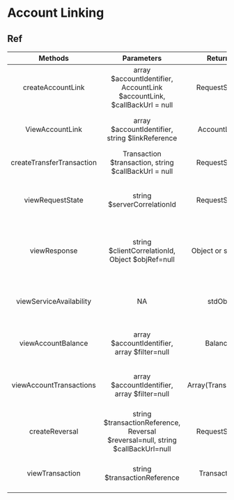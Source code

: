 # Account Linking

## Ref

|          Methods          |                                   Parameters                                    |       Return       |                             Description                             |
| :-----------------------: | :-----------------------------------------------------------------------------: | :----------------: | :-----------------------------------------------------------------: |
|     createAccountLink     |     array $accountIdentifier, AccountLink $accountLink, $callBackUrl = null     |    RequestState    |                Establish an Account to Account Link.                |
|      ViewAccountLink      |                 array $accountIdentifier, string $linkReference                 |    AccountLink     |              Read a specific link for a given account.              |
| createTransferTransaction |              Transaction $transaction, string $callBackUrl = null               |    RequestState    |                    To make transfer transaction.                    |
|     viewRequestState      |                           string $serverCorrelationId                           |    RequestState    | Retrieves the state of a request for a given Server Correlation Id. |
|       viewResponse        |                string $clientCorrelationId, Object $objRef=null                 |  Object or stdObj  | Retrieves a representation of the resource assuming that it exists. |
|  viewServiceAvailability  |                                       NA                                        |       stdObj       | To determine the availability of the service from the API provider. |
|    viewAccountBalance     |                  array $accountIdentifier, array $filter=null                   |      Balance       |           Returns the balances for the specified account.           |
|  viewAccountTransactions  |                  array $accountIdentifier, array $filter=null                   | Array(Transaction) |         Returns a set of transactions for a given account.          |
|      createReversal       | string $transactionReference, Reversal $reversal=null, string $callBackUrl=null |    RequestState    |       To reverse a merchant transaction in failure scenarios.       |
|      viewTransaction      |                          string $transactionReference                           |    Transaction     |             Get transaction object using reference id.              |
